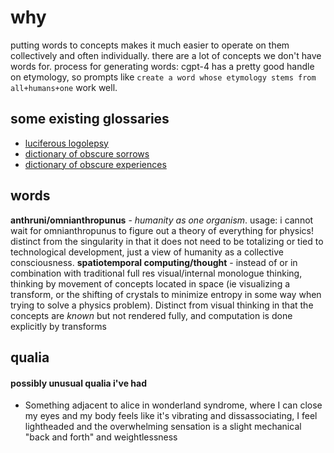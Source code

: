 # why
putting words to concepts makes it much easier to operate on them collectively and often individually. there are a lot of concepts we don't have words for.
process for generating words: cgpt-4 has a pretty good handle on etymology, so prompts like `create a word whose etymology stems from all+humans+one` work well.

## some existing glossaries
- [luciferous logolepsy](http://web.archive.org/web/20220725070831/https://arcane.org/luciferous-logolepsy/)
- [dictionary of obscure sorrows](https://archive.org/details/the-dictionary-of-obscure-sorrows/page/n23/mode/2up)
- [dictionary of obscure experiences](http://web.archive.org/web/20230610200656/https://dulwichcentre.com.au/wp-content/uploads/2021/04/Dictionary-of-Obscure-Experiences-compiled-by-David-Newman.pdf)

## words
**anthruni/omnianthropunus** - *humanity as one organism*. usage: i cannot wait for omnianthropunus to figure out a theory of everything for physics! distinct from the singularity in that it does not need to be totalizing or tied to technological development, just a view of humanity as a collective consciousness.
**spatiotemporal computing/thought** - instead of or in combination with traditional full res visual/internal monologue thinking, thinking by movement of concepts located in space (ie visualizing a transform, or the shifting of crystals to minimize entropy in some way when trying to solve a physics problem). Distinct from visual thinking in that the concepts are *known* but not rendered fully, and computation is done explicitly by transforms

## qualia
#### possibly unusual qualia i've had

- Something adjacent to alice in wonderland syndrome, where I can close my eyes and my body feels like it's vibrating and dissassociating, I feel lightheaded and the overwhelming sensation is a slight mechanical "back and forth" and weightlessness

